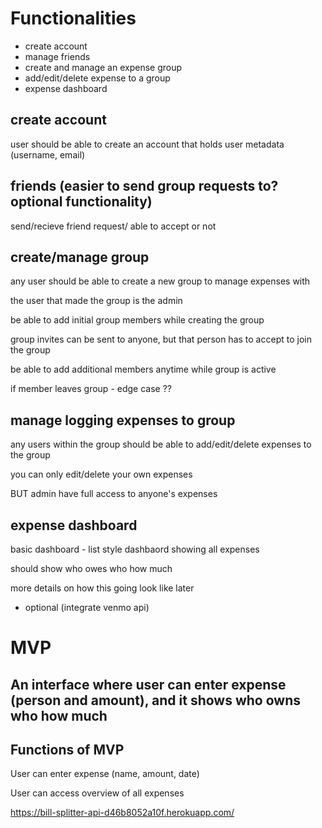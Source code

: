 # Functionalities

- create account
- manage friends
- create and manage an expense group
- add/edit/delete expense to a group
- expense dashboard

## create account

user should be able to create an account that holds user metadata (username, email)

## friends (easier to send group requests to? optional functionality)

send/recieve friend request/ able to accept or not

## create/manage group

any user should be able to create a new group to manage expenses with

the user that made the group is the admin

be able to add initial group members while creating the group

group invites can be sent to anyone, but that person has to accept to join the group

be able to add additional members anytime while group is active

if member leaves group - edge case ??

## manage logging expenses to group

any users within the group should be able to add/edit/delete expenses to the group

you can only edit/delete your own expenses

BUT admin have full access to anyone's expenses

## expense dashboard

basic dashboard - list style dashbaord showing all expenses

should show who owes who how much

more details on how this going look like later

- optional (integrate venmo api)

# MVP

## An interface where user can enter expense (person and amount), and it shows who owns who how much

## Functions of MVP

User can enter expense (name, amount, date)

User can access overview of all expenses

https://bill-splitter-api-d46b8052a10f.herokuapp.com/
